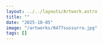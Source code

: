 ```yaml
---
layout: ../../layouts/Artwork.astro
title: ""
date: "2025-10-05"
image: "/artworks/0477sussurro.jpg"
tags: []
---
```


